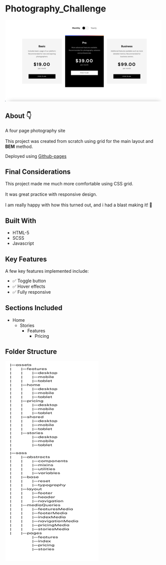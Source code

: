 # Photography_Challenge

![](assets/readme/photosnap-README-thumbnail.png)

## About :point_down:

A four page photography site  
<br>
This project was created from scratch using grid for the main layout and **BEM** method.
>
Deployed using [Github-pages](https://colinthedev.github.io/Photography_Challenge/)

## Final Considerations

This project made me much more comfortable using CSS grid.  
<br>
It was great practice with responsive design.
<br>
<br>
I am really happy with how this turned out, and i had a blast making it! :rocket:

## Built With 

* HTML-5
* SCSS
* Javascript

## Key Features

A few key features implemented include:
- :white_check_mark: Toggle button
- :white_check_mark: Hover effects
- :white_check_mark: Fully responsive

## Sections Included

- Home
  - Stories
    - Features
      - Pricing

## Folder Structure

![](assets/readme/photosnap-file-structure.png)
      

